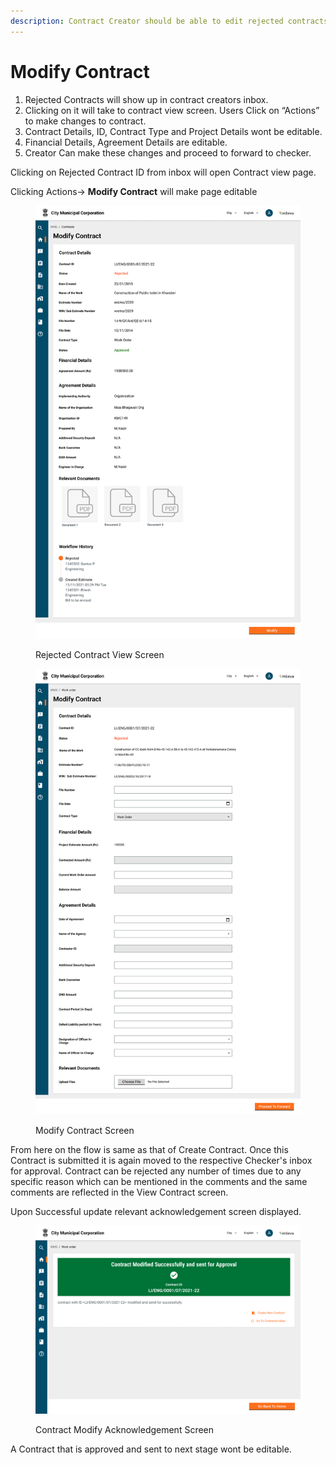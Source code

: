 ```yaml
---
description: Contract Creator should be able to edit rejected contracts and resubmit them .
---
```


# Modify Contract

1. Rejected Contracts will show up in contract creators inbox.
2. Clicking on it will take to contract view screen. Users Click on “Actions” to make changes to contract.
3. Contract Details, ID, Contract Type and Project Details wont be editable.
4. Financial Details, Agreement Details are editable.
5. Creator Can make these changes and proceed to forward to checker.

Clicking on Rejected Contract ID from inbox will open Contract view page.

Clicking Actions-> **Modify Contract** will make page editable

<figure><img src="../../../../.gitbook/assets/image (4) (1).png" alt=""><figcaption><p>Rejected Contract View Screen</p></figcaption></figure>

<figure><img src="../../../../.gitbook/assets/image (6) (1).png" alt=""><figcaption><p>Modify Contract Screen</p></figcaption></figure>

From here on the flow is same as that of Create Contract. Once this Contract is submitted it is again moved to the respective Checker's inbox for approval. Contract can be rejected any number of times due to any specific reason which can be mentioned in the comments and the same comments are reflected in the View Contract screen.&#x20;

Upon Successful update relevant acknowledgement screen displayed.

<figure><img src="../../../../.gitbook/assets/image (19) (1).png" alt=""><figcaption><p>Contract Modify Acknowledgement Screen</p></figcaption></figure>

A Contract that is approved and sent to next stage wont be editable.

